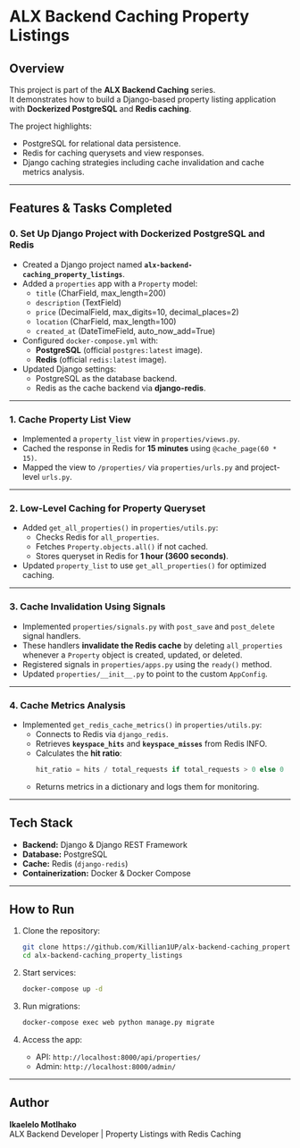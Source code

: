 # ALX Backend Caching Property Listings

## Overview
This project is part of the **ALX Backend Caching** series.  
It demonstrates how to build a Django-based property listing application with **Dockerized PostgreSQL** and **Redis caching**.

The project highlights:
- PostgreSQL for relational data persistence.
- Redis for caching querysets and view responses.
- Django caching strategies including cache invalidation and cache metrics analysis.

---

## Features & Tasks Completed

### 0. Set Up Django Project with Dockerized PostgreSQL and Redis
- Created a Django project named **`alx-backend-caching_property_listings`**.
- Added a `properties` app with a `Property` model:
  - `title` (CharField, max_length=200)
  - `description` (TextField)
  - `price` (DecimalField, max_digits=10, decimal_places=2)
  - `location` (CharField, max_length=100)
  - `created_at` (DateTimeField, auto_now_add=True)
- Configured `docker-compose.yml` with:
  - **PostgreSQL** (official `postgres:latest` image).
  - **Redis** (official `redis:latest` image).
- Updated Django settings:
  - PostgreSQL as the database backend.
  - Redis as the cache backend via **django-redis**.

---

### 1. Cache Property List View
- Implemented a `property_list` view in `properties/views.py`.
- Cached the response in Redis for **15 minutes** using `@cache_page(60 * 15)`.
- Mapped the view to `/properties/` via `properties/urls.py` and project-level `urls.py`.

---

### 2. Low-Level Caching for Property Queryset
- Added `get_all_properties()` in `properties/utils.py`:
  - Checks Redis for `all_properties`.
  - Fetches `Property.objects.all()` if not cached.
  - Stores queryset in Redis for **1 hour (3600 seconds)**.
- Updated `property_list` to use `get_all_properties()` for optimized caching.

---

### 3. Cache Invalidation Using Signals
- Implemented `properties/signals.py` with `post_save` and `post_delete` signal handlers.
- These handlers **invalidate the Redis cache** by deleting `all_properties` whenever a `Property` object is created, updated, or deleted.
- Registered signals in `properties/apps.py` using the `ready()` method.
- Updated `properties/__init__.py` to point to the custom `AppConfig`.

---

### 4. Cache Metrics Analysis
- Implemented `get_redis_cache_metrics()` in `properties/utils.py`:
  - Connects to Redis via `django_redis`.
  - Retrieves **`keyspace_hits`** and **`keyspace_misses`** from Redis INFO.
  - Calculates the **hit ratio**:  
    ```python
    hit_ratio = hits / total_requests if total_requests > 0 else 0
    ```
  - Returns metrics in a dictionary and logs them for monitoring.

---

## Tech Stack
- **Backend:** Django & Django REST Framework
- **Database:** PostgreSQL
- **Cache:** Redis (`django-redis`)
- **Containerization:** Docker & Docker Compose

---

## How to Run
1. Clone the repository:
   ```bash
   git clone https://github.com/Killian1UP/alx-backend-caching_property_listings.git
   cd alx-backend-caching_property_listings
   ```

2. Start services:
   ```bash
   docker-compose up -d
   ```

3. Run migrations:
   ```bash
   docker-compose exec web python manage.py migrate
   ```

4. Access the app:
   - API: `http://localhost:8000/api/properties/`
   - Admin: `http://localhost:8000/admin/`

---

## Author
**Ikaelelo Motlhako**  
ALX Backend Developer | Property Listings with Redis Caching